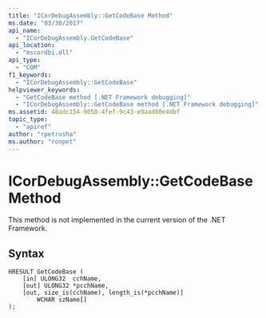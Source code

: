 ```yaml
---
title: "ICorDebugAssembly::GetCodeBase Method"
ms.date: "03/30/2017"
api_name: 
  - "ICorDebugAssembly.GetCodeBase"
api_location: 
  - "mscordbi.dll"
api_type: 
  - "COM"
f1_keywords: 
  - "ICorDebugAssembly::GetCodeBase"
helpviewer_keywords: 
  - "GetCodeBase method [.NET Framework debugging]"
  - "ICorDebugAssembly::GetCodeBase method [.NET Framework debugging]"
ms.assetid: 48adc154-9058-4fef-9c43-e9aad80e4dbf
topic_type: 
  - "apiref"
author: "rpetrusha"
ms.author: "ronpet"
---
```

# ICorDebugAssembly::GetCodeBase Method
This method is not implemented in the current version of the .NET Framework.  
  
## Syntax  
  
```  
HRESULT GetCodeBase (  
    [in] ULONG32  cchName,  
    [out] ULONG32 *pcchName,  
    [out, size_is(cchName), length_is(*pcchName)]   
        WCHAR szName[]  
);  
```
